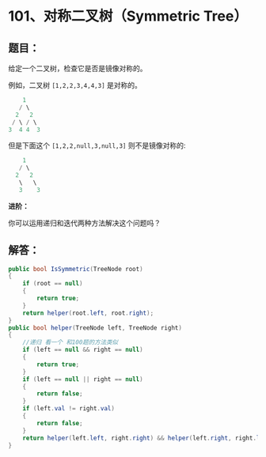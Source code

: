 # 101、对称二叉树（Symmetric Tree）

## 题目：

给定一个二叉树，检查它是否是镜像对称的。

 

例如，二叉树 `[1,2,2,3,4,4,3]` 是对称的。

```csharp
    1
   / \
  2   2
 / \ / \
3  4 4  3
```

 

但是下面这个 `[1,2,2,null,3,null,3]` 则不是镜像对称的:

```csharp
    1
   / \
  2   2
   \   \
   3    3
```

 

**进阶：**

你可以运用递归和迭代两种方法解决这个问题吗？

## 解答：

```csharp
public bool IsSymmetric(TreeNode root)
{
    if (root == null)
    {
        return true;
    }
    return helper(root.left, root.right);
}
public bool helper(TreeNode left, TreeNode right)
{
    //递归 看一个 和100题的方法类似
    if (left == null && right == null) 
    {
        return true;
    }
    if (left == null || right == null)
    {
        return false;
    }
    if (left.val != right.val) 
    {
        return false;
    }
    return helper(left.left, right.right) && helper(left.right, right.left);
}
```

